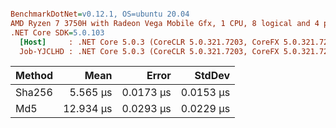 ``` ini

BenchmarkDotNet=v0.12.1, OS=ubuntu 20.04
AMD Ryzen 7 3750H with Radeon Vega Mobile Gfx, 1 CPU, 8 logical and 4 physical cores
.NET Core SDK=5.0.103
  [Host]     : .NET Core 5.0.3 (CoreCLR 5.0.321.7203, CoreFX 5.0.321.7203), X64 RyuJIT
  Job-YJCLHD : .NET Core 5.0.3 (CoreCLR 5.0.321.7203, CoreFX 5.0.321.7203), X64 RyuJIT


```
| Method |      Mean |     Error |    StdDev |
|------- |----------:|----------:|----------:|
| Sha256 |  5.565 μs | 0.0173 μs | 0.0153 μs |
|    Md5 | 12.934 μs | 0.0293 μs | 0.0229 μs |
